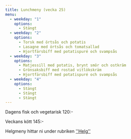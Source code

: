 ```yaml
---
title: Lunchmeny (vecka 25)
menu:
  - weekday: "1"
    options:
      - Stängt
  - weekday: "2"
    options:
      - Torsk med örtsås och potatis
      - Lasagne med örtsås och tomatsallad
      - Hjortfärsbiff med potatispuré och svampsås
  - weekday: "3"
    options:
      - Matjessill med potatis, brynt smör och ostkräm
      - Grönsaksbiff med rostad vitlökskräm
      - Hjortfärsbiff med potatispuré och svampsås
  - weekday: "4"
    options:
      - Stängt
      - Stängt
      - Stängt
---
```

Dagens fisk och vegetarisk 120:-

Veckans kött 145:-



Helgmeny hittar ni under rubriken [''Helg''](https://www.restaurangstoraholm.se/helg?i=2)